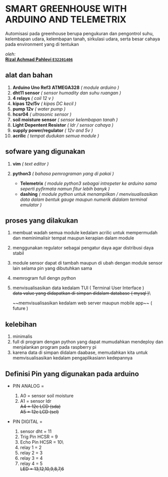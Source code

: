 # SMART GREENHOUSE WITH ARDUINO AND TELEMETRIX

Automisasi pada greenhouse berupa pengukuran dan pengontrol suhu, kelembapan udara, kelembapan tanah, sirkulasi udara, serta besar cahaya pada environment yang di tentukan

_oleh:_  
**[Rizal Achmad Pahlevi `E32201406`](https://github.com/RizalAchp)**

## alat dan bahan

1. **Arduino Uno Ref3 ATMEGA328** _( module arduino )_
2. **dht11 sensor** _( sensor humadity dan suhu ruangan )_
3. **4 relays** _( coil 12 v )_
4. **kipas 12v/5v** _( kipas DC kecil )_
5. **pump 12v** _( water pump )_
6. **hcsr04** _( ultrasonic sensor )_
7. **soil moisture sensor** _( sensor kelembapan tanah )_
8. **Light Depentent Resistor** _( ldr / sensor cahaya )_
9. **supply power/regulator** _( 12v and 5v )_
10. **acrilic** _( tempat dudukan semua module )_
    <!-- 11. **12c LCD 16x2** _( lcd sebagai indikator tambahan )_ -->
    <!-- 12. **LED array** _( led sebagai indikator tambahan )_ -->

## sofware yang digunakan

1. **vim** _( text editor )_
2. **python3** _( bahasa pemrograman yang di pakai )_

   - **Telemetrix** _( module python3 sebagai intrepeter ke arduino
     sama seperti pyfirmata namun fitur lebih banyk )_
   - **dashing** _( module python untuk menampilkan / menvisualisasikan data dalam bentuk gauge
     maupun numerik didalam terminal emulator )_

## proses yang dilakukan

1. membuat wadah semua module kedalam acrilic untuk mempermudah dan meminimalisir tempat maupun kerapian dalam module

2. menggunakan regulator sebagai pengatur daya agar distribusi daya stabil

3. module sensor dapat di tambah maupun di ubah dengan module sensor lain selama pin yang dibutuhkan sama

4. memrogram full dengn python
5. menvisualisasikan data kedalam TUI ( Terminal User Interface )\
   ~~data value yang didapatkan di simpan didalam database ( mysql )~~\
   <!--TODOO --> ~~memvisualisasikan kedalam web server maupun mobile app~~ ( future )

## kelebihan

1. minimalis
2. full di program dengan python yang dapat mumudahkan mendeploy dan menjalankan program pada raspberry pi
3. karena data di simpan didalam daabase, memudahkan kita untuk memvisualisasikan kedalam pengaplikasiann kedepannya

## Definisi Pin yang digunakan pada arduino

- PIN ANALOG =

  1. A0 = sensor soil moisture
  2. A1 = sensor ldr\
     ~~A4 = 12c LCD (sda)~~\
     ~~A5 = 12c LCD (scl)~~

- PIN DIGITAL =

  1. sensor dht = 11
  2. Trig Pin HCSR = 9
  3. Echo Pin HCSR = 10\
  4. relay 1 = 2
  5. relay 2 = 3
  6. relay 3 = 4
  7. relay 4 = 5\
     ~~LED = 13,12,10,9,8,7,6~~

